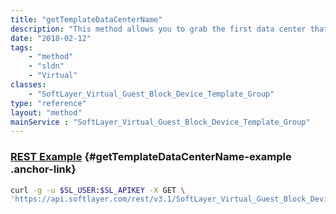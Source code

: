```yaml
---
title: "getTemplateDataCenterName"
description: "This method allows you to grab the first data center that the image(s) reside on so we can pull it from there. "
date: "2018-02-12"
tags:
    - "method"
    - "sldn"
    - "Virtual"
classes:
    - "SoftLayer_Virtual_Guest_Block_Device_Template_Group"
type: "reference"
layout: "method"
mainService : "SoftLayer_Virtual_Guest_Block_Device_Template_Group"
---
```


### [REST Example](#getTemplateDataCenterName-example) <a href="/article/rest/"><i class="fas fa-question"></i></a> {#getTemplateDataCenterName-example .anchor-link} 
```bash
curl -g -u $SL_USER:$SL_APIKEY -X GET \
'https://api.softlayer.com/rest/v3.1/SoftLayer_Virtual_Guest_Block_Device_Template_Group/{SoftLayer_Virtual_Guest_Block_Device_Template_GroupID}/getTemplateDataCenterName'
```
